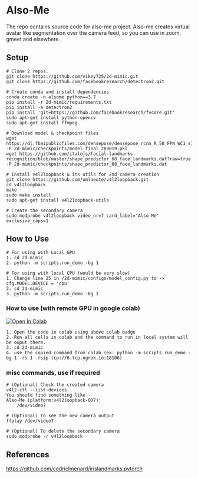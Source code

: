 # Also-Me

The repo contains source code for also-me project. Also-me creates virtual avatar like segmentation over the camera feed, so you can use in zoom, gmeet and elsewhere. 

## Setup
```
# Clone 2 repos.
git clone https://github.com/vikey725/2d-mimic.git
git clone https://github.com/facebookresearch/detectron2.git

# Create conda and install dependencies
conda create -n alsome python==3.7
pip install -r 2d-mimic/requirements.txt
pip install -e detectron2
pip install 'git+https://github.com/facebookresearch/fvcore.git'
sudo apt-get install python-opencv 
sudo apt-get install ffmpeg 

# Download model & checkpoint files
wget https://dl.fbaipublicfiles.com/densepose/densepose_rcnn_R_50_FPN_WC1_s1x/173862049/model_final_289019.pkl -P 2d-mimic/checkpoints/model_final_289019.pkl
wget https://github.com/italojs/facial-landmarks-recognition/blob/master/shape_predictor_68_face_landmarks.dat?raw=true -P 2d-mimic/checkpoints/shape_predictor_68_face_landmarks.dat

# Install v4l2loopback & its utils for 2nd camera creation
git clone https://github.com/umlaeute/v4l2loopback.git
cd v4l2loopback
make
sudo make install
sudo apt-get install v4l2loopback-utils

# Create the secondary camera 
sudo modprobe v4l2loopback video_nr=7 card_label="Also-Me" exclusive_caps=1
```

## How to Use
```
# For using with Local GPU
1. cd 2d-mimic
2. python -m scripts.run_demo -bg 1

# For using with local CPU (would be very slow)
1. Change line 25 in /2d-mimic/configs/model_config.py to -> cfg.MODEL.DEVICE = 'cpu'
2. cd 2d-mimic
3. python -m scripts.run_demo -bg 1
```

### How to use (with remote GPU in google colab)
[![Open In Colab](https://colab.research.google.com/assets/colab-badge.svg)](https://colab.research.google.com/github/vikey725/2d-mimic/blob/main/Also_Me_collab_server.ipynb)
```
1. Open the code in colab using above colab badge
2. Run all cells in colab and the command to run in local system will be ouput there.
3. cd 2d-mimic
4. use the copied command from colab (ex: python -m scripts.run_demo -bg 1 -rs 1 -rsip tcp://6.tcp.ngrok.io:18106)
```

### misc commands, use if required
```
# (Optional) Check the created camera
v4l2-ctl --list-devices 
You should find something like - 
Also-Me (platform:v4l2loopback-007):
    /dev/video7

# (Optional) To see the new camera output
ffplay /dev/video7

# (Optional) To delete the secondary camera
sudo modprobe -r v4l2loopback
```

## References
https://github.com/cedriclmenard/irislandmarks.pytorch
